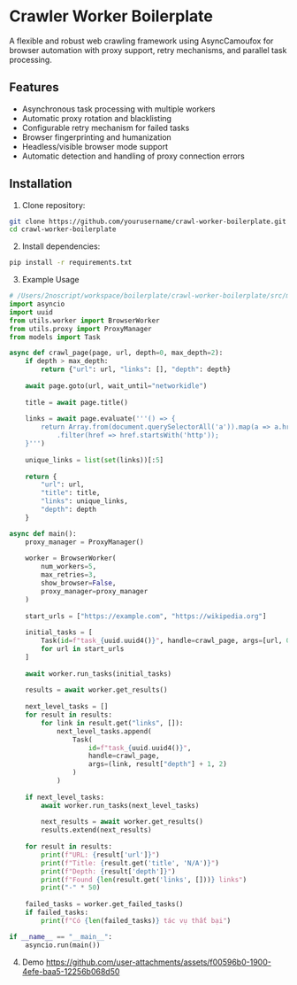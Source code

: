 # Crawler Worker Boilerplate

A flexible and robust web crawling framework using AsyncCamoufox for browser automation with proxy support, retry mechanisms, and parallel task processing.

## Features

- Asynchronous task processing with multiple workers
- Automatic proxy rotation and blacklisting
- Configurable retry mechanism for failed tasks
- Browser fingerprinting and humanization
- Headless/visible browser mode support
- Automatic detection and handling of proxy connection errors

## Installation

1. Clone repository:
```bash
git clone https://github.com/yourusername/crawl-worker-boilerplate.git
cd crawl-worker-boilerplate
```
2. Install dependencies:

```bash 
pip install -r requirements.txt
```

3. Example Usage
```python
# /Users/2noscript/workspace/boilerplate/crawl-worker-boilerplate/src/multi_page_crawl.py
import asyncio
import uuid
from utils.worker import BrowserWorker
from utils.proxy import ProxyManager
from models import Task

async def crawl_page(page, url, depth=0, max_depth=2):
    if depth > max_depth:
        return {"url": url, "links": [], "depth": depth}
    
    await page.goto(url, wait_until="networkidle")
    
    title = await page.title()
    
    links = await page.evaluate('''() => {
        return Array.from(document.querySelectorAll('a')).map(a => a.href)
            .filter(href => href.startsWith('http'));
    }''')
    
    unique_links = list(set(links))[:5] 
    
    return {
        "url": url,
        "title": title,
        "links": unique_links,
        "depth": depth
    }

async def main():
    proxy_manager = ProxyManager()
    
    worker = BrowserWorker(
        num_workers=5,
        max_retries=3,
        show_browser=False,
        proxy_manager=proxy_manager
    )
    
    start_urls = ["https://example.com", "https://wikipedia.org"]
    
    initial_tasks = [
        Task(id=f"task_{uuid.uuid4()}", handle=crawl_page, args=[url, 0, 2])
        for url in start_urls
    ]
    
    await worker.run_tasks(initial_tasks)
    
    results = await worker.get_results()
    
    next_level_tasks = []
    for result in results:
        for link in result.get("links", []):
            next_level_tasks.append(
                Task(
                    id=f"task_{uuid.uuid4()}", 
                    handle=crawl_page, 
                    args=(link, result["depth"] + 1, 2)
                )
            )
    
    if next_level_tasks:
        await worker.run_tasks(next_level_tasks)
        
        next_results = await worker.get_results()
        results.extend(next_results)
    
    for result in results:
        print(f"URL: {result['url']}")
        print(f"Title: {result.get('title', 'N/A')}")
        print(f"Depth: {result['depth']}")
        print(f"Found {len(result.get('links', []))} links")
        print("-" * 50)
    
    failed_tasks = worker.get_failed_tasks()
    if failed_tasks:
        print(f"Có {len(failed_tasks)} tác vụ thất bại")

if __name__ == "__main__":
    asyncio.run(main())

```


4. Demo
https://github.com/user-attachments/assets/f00596b0-1900-4efe-baa5-12256b068d50

